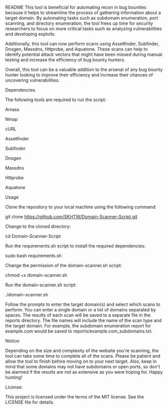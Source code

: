 README
This tool is beneficial for automating recon in bug bounties because it helps to streamline the process of gathering information about a target domain. By automating tasks such as subdomain enumeration, port scanning, and directory enumeration, the tool frees up time for security researchers to focus on more critical tasks such as analyzing vulnerabilities and developing exploits.

Additionally, this tool can now perform scans using Assetfinder, Subfinder, Dnsgen, Massdns, Httprobe, and Aquatone. These scans can help to identify potential attack vectors that might have been missed during manual testing and increase the efficiency of bug bounty hunters.

Overall, this tool can be a valuable addition to the arsenal of any bug bounty hunter looking to improve their efficiency and increase their chances of uncovering vulnerabilities.


Dependencies

The following tools are required to run the script:

Amass

Nmap

cURL

Assetfinder

Subfinder

Dnsgen

Massdns

Httprobe

Aquatone


Usage

Clone the repository to your local machine using the following command:

git clone https://github.com/SKHTW/Domain-Scanner-Script.git

Change to the cloned directory:

cd Domain-Scanner-Script



Run the requirements.sh script to install the required dependencies:

sudo bash requirements.sh

Change the permission of the domain-scanner.sh script:

chmod +x domain-scanner.sh

Run the domain-scanner.sh script:

./domain-scanner.sh


Follow the prompts to enter the target domain(s) and select which scans to perform. You can enter a single domain or a list of domains separated by spaces. The results of each scan will be saved to a separate file in the reports directory. The file names will include the name of the scan type and the target domain. For example, the subdomain enumeration report for example.com would be saved to reports/example.com_subdomains.txt.

Notice:

Depending on the size and complexity of the website you're scanning, the tool can take some time to complete all of the scans. Please be patient and allow the tool to finish before moving on to your next target. Also, keep in mind that some domains may not have subdomains or open ports, so don't be alarmed if the results are not as extensive as you were hoping for. Happy hunting!

License:

This project is licensed under the terms of the MIT license. See the LICENSE file for details.

